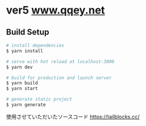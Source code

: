 # ver5 www.qqey.net

## Build Setup

```bash
# install dependencies
$ yarn install

# serve with hot reload at localhost:3000
$ yarn dev

# build for production and launch server
$ yarn build
$ yarn start

# generate static project
$ yarn generate
```
使用させていただいたソースコード
https://tailblocks.cc/
